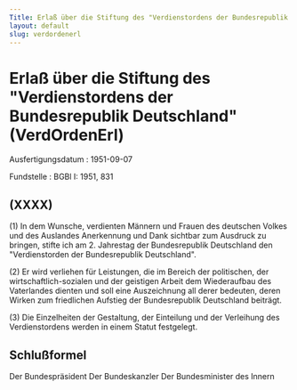 ```yaml
---
Title: Erlaß über die Stiftung des "Verdienstordens der Bundesrepublik Deutschland"
layout: default
slug: verdordenerl
---
```


# Erlaß über die Stiftung des "Verdienstordens der Bundesrepublik Deutschland" (VerdOrdenErl)

Ausfertigungsdatum
:   1951-09-07

Fundstelle
:   BGBl I: 1951, 831



## (XXXX)

(1) In dem Wunsche, verdienten Männern und Frauen des deutschen Volkes
und des Auslandes Anerkennung und Dank sichtbar zum Ausdruck zu
bringen, stifte ich am 2. Jahrestag der Bundesrepublik Deutschland den
"Verdienstorden der Bundesrepublik Deutschland".

(2) Er wird verliehen für Leistungen, die im Bereich der politischen,
der wirtschaftlich-sozialen und der geistigen Arbeit dem Wiederaufbau
des Vaterlandes dienten und soll eine Auszeichnung all derer bedeuten,
deren Wirken zum friedlichen Aufstieg der Bundesrepublik Deutschland
beiträgt.

(3) Die Einzelheiten der Gestaltung, der Einteilung und der Verleihung
des Verdienstordens werden in einem Statut festgelegt.


## Schlußformel

Der Bundespräsident
Der Bundeskanzler
Der Bundesminister des Innern

